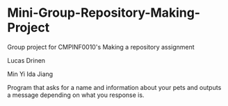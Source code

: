 # Mini-Group-Repository-Making-Project
Group project for CMPINF0010's Making a repository assignment 

Lucas Drinen

Min Yi Ida Jiang


Program that asks for a name and information about your pets and outputs a message depending on what you response is.
